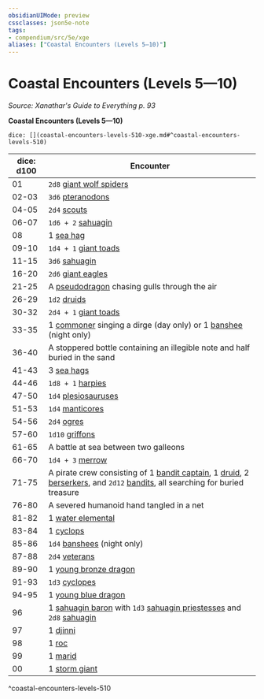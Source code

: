 ```yaml
---
obsidianUIMode: preview
cssclasses: json5e-note
tags:
- compendium/src/5e/xge
aliases: ["Coastal Encounters (Levels 5—10)"]
---
```

# Coastal Encounters (Levels 5—10)
*Source: Xanathar's Guide to Everything p. 93* 

**Coastal Encounters (Levels 5—10)**

`dice: [](coastal-encounters-levels-510-xge.md#^coastal-encounters-levels-510)`

| dice: d100 | Encounter |
|------------|-----------|
| 01 | `2d8` [giant wolf spiders](/Systems/5e/bestiary/beast/giant-wolf-spider.md) |
| 02-03 | `3d6` [pteranodons](/Systems/5e/bestiary/beast/pteranodon.md) |
| 04-05 | `2d4` [scouts](/Systems/5e/bestiary/humanoid/scout.md) |
| 06-07 | `1d6 + 2` [sahuagin](/Systems/5e/bestiary/humanoid/sahuagin.md) |
| 08 | 1 [sea hag](/Systems/5e/bestiary/fey/sea-hag.md) |
| 09-10 | `1d4 + 1` [giant toads](/Systems/5e/bestiary/beast/giant-toad.md) |
| 11-15 | `3d6` [sahuagin](/Systems/5e/bestiary/humanoid/sahuagin.md) |
| 16-20 | `2d6` [giant eagles](/Systems/5e/bestiary/beast/giant-eagle.md) |
| 21-25 | A [pseudodragon](/Systems/5e/bestiary/dragon/pseudodragon.md) chasing gulls through the air |
| 26-29 | `1d2` [druids](/Systems/5e/bestiary/humanoid/druid.md) |
| 30-32 | `2d4 + 1` [giant toads](/Systems/5e/bestiary/beast/giant-toad.md) |
| 33-35 | 1 [commoner](/Systems/5e/bestiary/humanoid/commoner.md) singing a dirge (day only) or 1 [banshee](/Systems/5e/bestiary/undead/banshee.md) (night only) |
| 36-40 | A stoppered bottle containing an illegible note and half buried in the sand |
| 41-43 | 3 [sea hags](/Systems/5e/bestiary/fey/sea-hag.md) |
| 44-46 | `1d8 + 1` [harpies](/Systems/5e/bestiary/monstrosity/harpy.md) |
| 47-50 | `1d4` [plesiosauruses](/Systems/5e/bestiary/beast/plesiosaurus.md) |
| 51-53 | `1d4` [manticores](/Systems/5e/bestiary/monstrosity/manticore.md) |
| 54-56 | `2d4` [ogres](/Systems/5e/bestiary/giant/ogre.md) |
| 57-60 | `1d10` [griffons](/Systems/5e/bestiary/monstrosity/griffon.md) |
| 61-65 | A battle at sea between two galleons |
| 66-70 | `1d4 + 3` [merrow](/Systems/5e/bestiary/monstrosity/merrow.md) |
| 71-75 | A pirate crew consisting of 1 [bandit captain](/Systems/5e/bestiary/humanoid/bandit-captain.md), 1 [druid](/Systems/5e/bestiary/humanoid/druid.md), 2 [berserkers](/Systems/5e/bestiary/humanoid/berserker.md), and `2d12` [bandits](/Systems/5e/bestiary/humanoid/bandit.md), all searching for buried treasure |
| 76-80 | A severed humanoid hand tangled in a net |
| 81-82 | 1 [water elemental](/Systems/5e/bestiary/elemental/water-elemental.md) |
| 83-84 | 1 [cyclops](/Systems/5e/bestiary/giant/cyclops.md) |
| 85-86 | `1d4` [banshees](/Systems/5e/bestiary/undead/banshee.md) (night only) |
| 87-88 | `2d4` [veterans](/Systems/5e/bestiary/humanoid/veteran.md) |
| 89-90 | 1 [young bronze dragon](/Systems/5e/bestiary/dragon/young-bronze-dragon.md) |
| 91-93 | `1d3` [cyclopes](/Systems/5e/bestiary/giant/cyclops.md) |
| 94-95 | 1 [young blue dragon](/Systems/5e/bestiary/dragon/young-blue-dragon.md) |
| 96 | 1 [sahuagin baron](/Systems/5e/bestiary/humanoid/sahuagin-baron.md) with `1d3` [sahuagin priestesses](/Systems/5e/bestiary/humanoid/sahuagin-priestess.md) and `2d8` [sahuagin](/Systems/5e/bestiary/humanoid/sahuagin.md) |
| 97 | 1 [djinni](/Systems/5e/bestiary/elemental/djinni.md) |
| 98 | 1 [roc](/Systems/5e/bestiary/monstrosity/roc.md) |
| 99 | 1 [marid](/Systems/5e/bestiary/elemental/marid.md) |
| 00 | 1 [storm giant](/Systems/5e/bestiary/giant/storm-giant.md) |
^coastal-encounters-levels-510